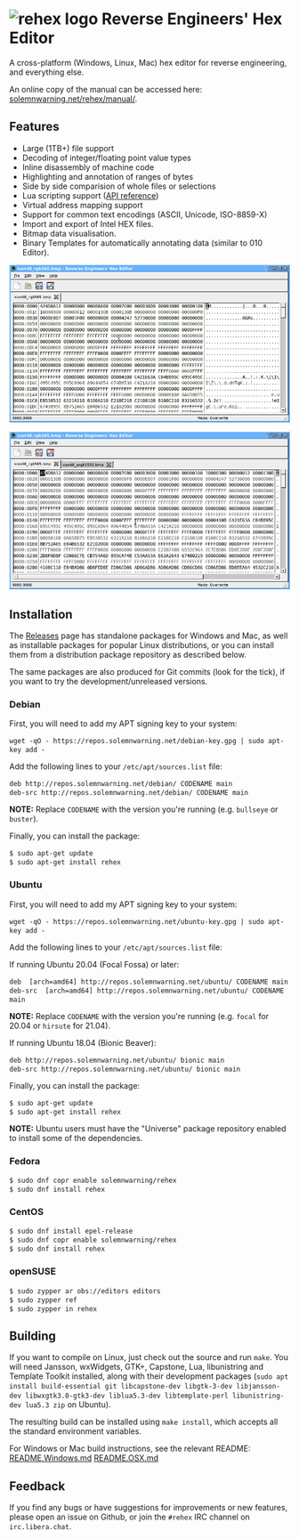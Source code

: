 # ![rehex logo](res/icon64.png) Reverse Engineers' Hex Editor

A cross-platform (Windows, Linux, Mac) hex editor for reverse engineering, and everything else.

An online copy of the manual can be accessed here: [solemnwarning.net/rehex/manual/](https://solemnwarning.net/rehex/manual/).

## Features

* Large (1TB+) file support
* Decoding of integer/floating point value types
* Inline disassembly of machine code
* Highlighting and annotation of ranges of bytes
* Side by side comparision of whole files or selections
* Lua scripting support ([API reference](http://www.solemnwarning.net/rehex-luadoc/))
* Virtual address mapping support
* Support for common text encodings (ASCII, Unicode, ISO-8859-X)
* Import and export of Intel HEX files.
* Bitmap data visualisation.
* Binary Templates for automatically annotating data (similar to 010 Editor).

![inline comments + data types demo](doc/comments-types.gif)

![file diff demo](doc/file-diff.gif)

## Installation

The [Releases](https://github.com/solemnwarning/rehex/releases) page has standalone packages for Windows and Mac, as well as installable packages for popular Linux distributions, or you can install them from a distribution package repository as described below.

The same packages are also produced for Git commits (look for the tick), if you want to try the development/unreleased versions.

### Debian

First, you will need to add my APT signing key to your system:

    wget -qO - https://repos.solemnwarning.net/debian-key.gpg | sudo apt-key add -

Add the following lines to your `/etc/apt/sources.list` file:

    deb http://repos.solemnwarning.net/debian/ CODENAME main
    deb-src http://repos.solemnwarning.net/debian/ CODENAME main

**NOTE:** Replace `CODENAME` with the version you're running (e.g. `bullseye` or `buster`).

Finally, you can install the package:

    $ sudo apt-get update
    $ sudo apt-get install rehex

### Ubuntu

First, you will need to add my APT signing key to your system:

    wget -qO - https://repos.solemnwarning.net/ubuntu-key.gpg | sudo apt-key add -

Add the following lines to your `/etc/apt/sources.list` file:

If running Ubuntu 20.04 (Focal Fossa) or later:

    deb  [arch=amd64] http://repos.solemnwarning.net/ubuntu/ CODENAME main
    deb-src  [arch=amd64] http://repos.solemnwarning.net/ubuntu/ CODENAME main

**NOTE:** Replace `CODENAME` with the version you're running (e.g. `focal` for 20.04 or `hirsute` for 21.04).

If running Ubuntu 18.04 (Bionic Beaver):

    deb http://repos.solemnwarning.net/ubuntu/ bionic main
    deb-src http://repos.solemnwarning.net/ubuntu/ bionic main

Finally, you can install the package:

    $ sudo apt-get update
    $ sudo apt-get install rehex

**NOTE:** Ubuntu users must have the "Universe" package repository enabled to install some of the dependencies.

### Fedora

    $ sudo dnf copr enable solemnwarning/rehex
    $ sudo dnf install rehex

### CentOS

    $ sudo dnf install epel-release
    $ sudo dnf copr enable solemnwarning/rehex
    $ sudo dnf install rehex

### openSUSE
    $ sudo zypper ar obs://editors editors
    $ sudo zypper ref
    $ sudo zypper in rehex

## Building

If you want to compile on Linux, just check out the source and run `make`. You will need Jansson, wxWidgets, GTK+, Capstone, Lua, libunistring and Template Toolkit installed, along with their development packages (`sudo apt install build-essential git libcapstone-dev libgtk-3-dev libjansson-dev libwxgtk3.0-gtk3-dev liblua5.3-dev libtemplate-perl libunistring-dev lua5.3 zip` on Ubuntu).

The resulting build can be installed using `make install`, which accepts all the standard environment variables.

For Windows or Mac build instructions, see the relevant README: [README.Windows.md](README.Windows.md) [README.OSX.md](README.OSX.md)

## Feedback

If you find any bugs or have suggestions for improvements or new features, please open an issue on Github, or join the `#rehex` IRC channel on `irc.libera.chat`.
